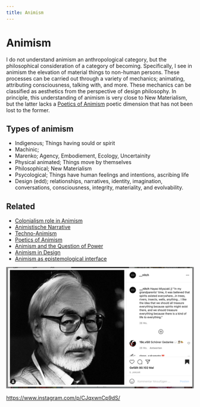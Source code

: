 ```yaml
---
title: Animism
---
```

# Animism
I do not understand animism an anthropological category, but the philosophical consideration of a category of becoming. Specifically, I see in animism the elevation of material things to non-human persons. These processes can be carried out through a variety of mechanics; animating, attributing consciousness, talking with, and more. These mechanics can be classified as aesthetics from the perspective of design philosophy. In principle, this understanding of animism is very close to New Materialism, but the latter lacks a [Poetics of Animism](notes/Poetics%20of%20Animism.md) poetic dimension that has not been lost to the former.

## Types of animism
- Indigenous; Things having sould or spirit
- Machinic;
- Marenko; Agency, Embodiement, Ecology, Uncertainity
- Physical animated; Things move by themselves
- Philosophical; New Materialism
- Psycological; Things have human feelings and intentions, ascribing life
- Design (edd);  relationships, narratives, identity, imagination, conversations, consciousness, integrity, materiality, and evolvability.

## Related
- [Colonialism role in Animism](notes/Colonialism%20role%20in%20Animism.md)
- [Animistische Narrative](notes/Animistische%20Narrative.md)
- [Techno-Animism](notes/Techno-Animism.md)
- [Poetics of Animism](notes/Poetics%20of%20Animism.md)
- [Animism and the Question of Power](notes/Animism%20and%20the%20Question%20of%20Power.md)
- [Animism in Design](notes/Animism%20in%20Design.md)
- [Animism as epistemological interface](notes/Animism%20as%20epistemological%20interface.md)


![](assets/Screenshot%202021-07-11%20at%2020.57.14.jpg)

https://www.instagram.com/p/CJqxwnCp9dS/
